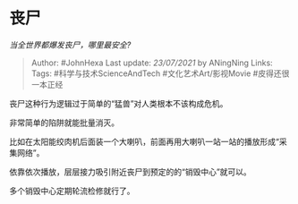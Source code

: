 # 丧尸
*当全世界都爆发丧尸，哪里最安全?*

> Author: #JohnHexa
Last update: *23/07/2021* by ANingNing
Links: 
Tags: #科学与技术ScienceAndTech  #文化艺术Art/影视Movie #皮得还很一本正经 

 
丧尸这种行为逻辑过于简单的“猛兽”对人类根本不该构成危机。

非常简单的陷阱就能批量消灭。

比如在太阳能绞肉机后面装一个大喇叭，前面再用大喇叭一站一站的播放形成“采集网络”。

依靠依次播放，层层接力吸引附近丧尸到预定的的“销毁中心”就可以。

多个销毁中心定期轮流检修就行了。



